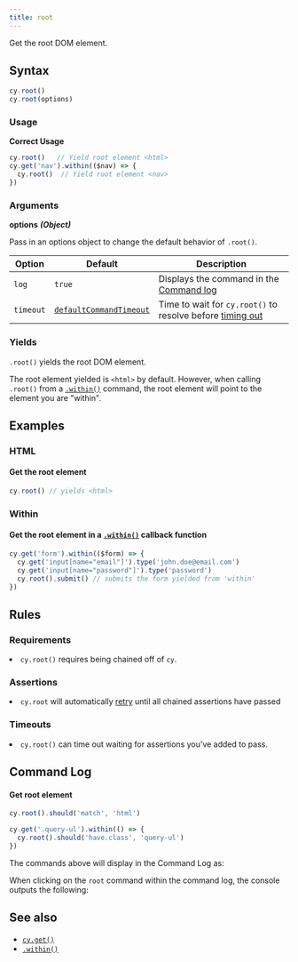 ```yaml
---
title: root
---
```


Get the root DOM element.

## Syntax

```javascript
cy.root()
cy.root(options)
```

### Usage

**<Icon name="check-circle" color="green"></Icon> Correct Usage**

```javascript
cy.root()   // Yield root element <html>
cy.get('nav').within(($nav) => {
  cy.root()  // Yield root element <nav>
})
```

### Arguments

**<Icon name="angle-right"></Icon> options** ***(Object)***

Pass in an options object to change the default behavior of `.root()`.

Option | Default | Description
--- | --- | ---
`log` | `true` | Displays the command in the [Command log](/guides/core-concepts/test-runner#Command-Log)
`timeout` | [`defaultCommandTimeout`](/guides/references/configuration#Timeouts) | Time to wait for `cy.root()` to resolve before [timing out](#Timeouts)

### Yields [<Icon name="question-circle"/>](introduction-to-cypress#Subject-Management)

`.root()` yields the root DOM element.

The root element yielded is `<html>` by default. However, when calling `.root()` from a [`.within()`](/api/commands/within) command, the root element will point to the element you are "within".

## Examples

### HTML

#### Get the root element

```javascript
cy.root() // yields <html>
```

### Within

#### Get the root element in a [`.within()`](/api/commands/within) callback function

```javascript
cy.get('form').within(($form) => {
  cy.get('input[name="email"]').type('john.doe@email.com')
  cy.get('input[name="password"]').type('password')
  cy.root().submit() // submits the form yielded from 'within'
})
```

## Rules

### Requirements [<Icon name="question-circle"/>](introduction-to-cypress#Chains-of-Commands)

<List><li>`cy.root()` requires being chained off of `cy`.</li></List>

### Assertions [<Icon name="question-circle"/>](introduction-to-cypress#Assertions)

<List><li>`cy.root` will automatically [retry](/guides/core-concepts/retry-ability) until all chained assertions have passed</li></List>

### Timeouts [<Icon name="question-circle"/>](introduction-to-cypress#Timeouts)

<List><li>`cy.root()` can time out waiting for assertions you've added to pass.</li></List>

## Command Log

#### Get root element

```javascript
cy.root().should('match', 'html')

cy.get('.query-ul').within(() => {
  cy.root().should('have.class', 'query-ul')
})
```

The commands above will display in the Command Log as:

<DocsImage src="/img/api/root/find-root-element-and-assert.png" alt="Command Log root" ></DocsImage>

When clicking on the `root` command within the command log, the console outputs the following:

<DocsImage src="/img/api/root/console-log-root-which-is-usually-the-main-document.png" alt="Console Log root" ></DocsImage>

## See also

- [`cy.get()`](/api/commands/get)
- [`.within()`](/api/commands/within)

